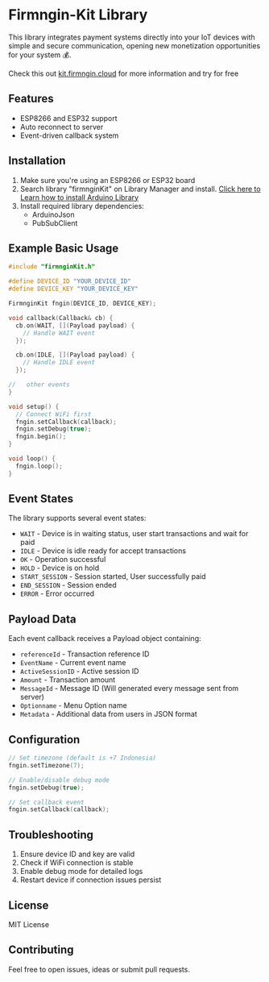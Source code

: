 # Firmngin-Kit Library

This library integrates payment systems directly into your IoT devices with simple and secure communication, opening new monetization opportunities for your system 💰.

Check this out [kit.firmngin.cloud](https://kit.firmngin.cloud) for more information and try for free

## Features

- ESP8266 and ESP32 support
- Auto reconnect to server
- Event-driven callback system

## Installation

1. Make sure you're using an ESP8266 or ESP32 board
2. Search library "firmnginKit" on Library Manager and install. [Click here to Learn how to install Arduino Library](https://docs.arduino.cc/software/ide-v1/tutorials/installing-libraries/)
3. Install required library dependencies:
   - ArduinoJson
   - PubSubClient

## Example Basic Usage

```cpp
#include "firmnginKit.h"

#define DEVICE_ID "YOUR_DEVICE_ID"
#define DEVICE_KEY "YOUR_DEVICE_KEY"

FirmnginKit fngin(DEVICE_ID, DEVICE_KEY);

void callback(Callback& cb) {
  cb.on(WAIT, [](Payload payload) {
    // Handle WAIT event
  });

  cb.on(IDLE, [](Payload payload) {
    // Handle IDLE event 
  });

//   other events
}

void setup() {
  // Connect WiFi first
  fngin.setCallback(callback);
  fngin.setDebug(true);
  fngin.begin();
}

void loop() {
  fngin.loop();
}
```

## Event States

The library supports several event states:

- `WAIT` - Device is in waiting status, user start transactions and wait for paid
- `IDLE` - Device is idle ready for accept transactions
- `OK` - Operation successful
- `HOLD` - Device is on hold
- `START_SESSION` - Session started, User successfully paid
- `END_SESSION` - Session ended
- `ERROR` - Error occurred

## Payload Data

Each event callback receives a Payload object containing:

- `referenceId` - Transaction reference ID
- `EventName` - Current event name
- `ActiveSessionID` - Active session ID
- `Amount` - Transaction amount
- `MessageId` - Message ID (Will generated every message sent from server)
- `Optionname` - Menu Option name
- `Metadata` - Additional data from users in JSON format

## Configuration

```cpp
// Set timezone (default is +7 Indonesia)
fngin.setTimezone(7);

// Enable/disable debug mode
fngin.setDebug(true);

// Set callback event
fngin.setCallback(callback);
```

## Troubleshooting

1. Ensure device ID and key are valid
2. Check if WiFi connection is stable
3. Enable debug mode for detailed logs
4. Restart device if connection issues persist

## License

MIT License

## Contributing

Feel free to open issues, ideas or submit pull requests. 